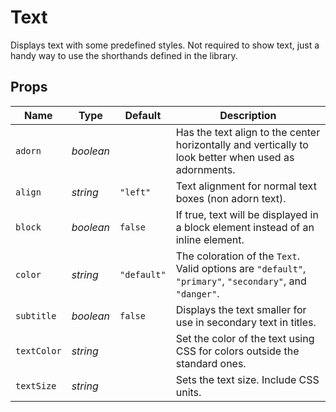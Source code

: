 # Text

Displays text with some predefined styles. Not required to show text, just a
handy way to use the shorthands defined in the library.

## Props
| Name | Type | Default | Description |
| --- | --- | --- | --- |
| `adorn` | _boolean_ | | Has the text align to the center horizontally and vertically to look better when used as adornments.
| `align` | _string_ | `"left"` | Text alignment for normal text boxes (non adorn text).
| `block` | _boolean_ | `false` | If true, text will be displayed in a block element instead of an inline element.
| `color` | _string_ | `"default"` | The coloration of the `Text`. Valid options are `"default"`, `"primary"`, `"secondary"`, and `"danger"`.
| `subtitle` | _boolean_ | `false` | Displays the text smaller for use in secondary text in titles.
| `textColor` | _string_ | | Set the color of the text using CSS for colors outside the standard ones.
| `textSize` | _string_ | | Sets the text size. Include CSS units.
